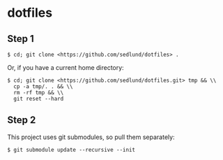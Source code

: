 # dotfiles

## Step 1

    $ cd; git clone <https://github.com/sedlund/dotfiles> .

Or, if you have a current home directory:

```shell
$ cd; git clone <https://github.com/sedlund/dotfiles.git> tmp && \\
  cp -a tmp/. . && \\
  rm -rf tmp && \\
  git reset --hard
```

## Step 2

This project uses git submodules, so pull them separately:

    $ git submodule update --recursive --init
